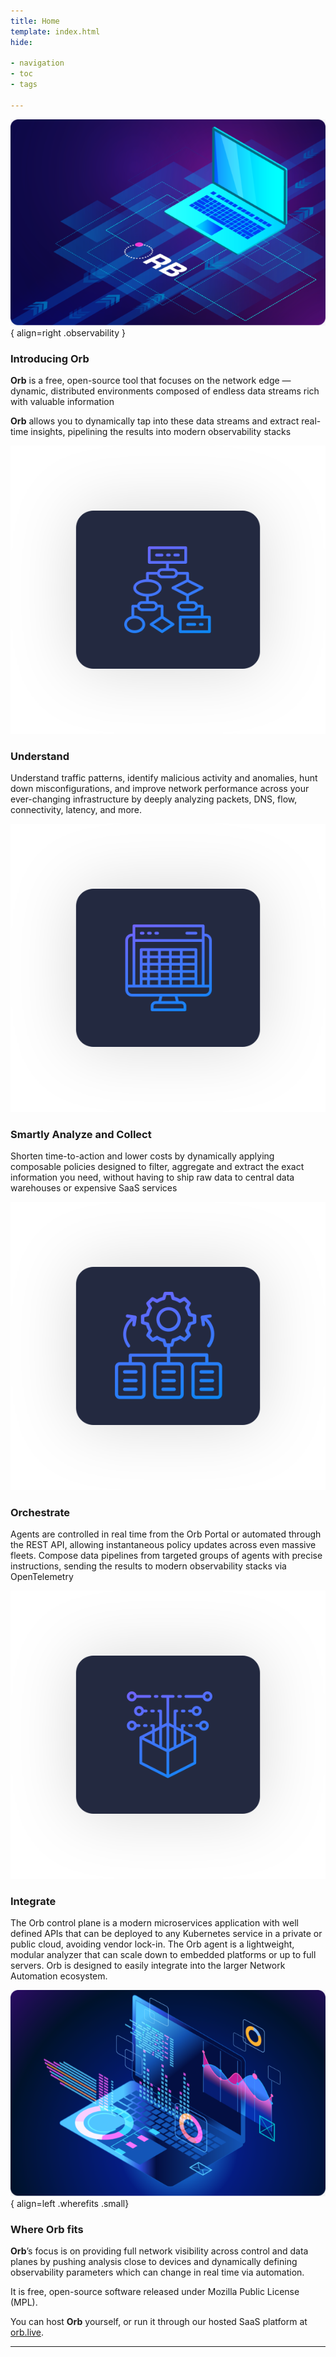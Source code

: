 ```yaml
---
title: Home
template: index.html
hide:

- navigation
- toc
- tags

---
```


![](img/01_Edge-Observability.png){ align=right .observability }
### Introducing Orb

**Orb** is a free, open-source tool that focuses on the network edge — dynamic, distributed environments composed of endless data streams rich with valuable information 

**Orb** allows you to dynamically tap into these data streams and extract real-time insights, pipelining the results into modern observability stacks 

<div class="grid orb-home-content">

<div class="orb-home-detail">
<img src="img/02_Understand.svg" class="orb-home-img"/>
<div class="md-typeset">
<h3>Understand</h3>
<p>Understand traffic patterns, identify malicious activity and anomalies, hunt down misconfigurations, and improve network performance across your ever-changing infrastructure by deeply analyzing packets, DNS, flow, connectivity, latency, and more.</p>
</div>
</div>

<div class="orb-home-detail">
<img src="img/03_Troubleshoot.svg" class="orb-home-img"/>
<div>
<h3>Smartly Analyze and Collect</h3>
<p>Shorten time-to-action and lower costs by dynamically applying composable policies designed
to filter, aggregate and extract the exact information you need, without having
to ship raw data to central data warehouses or expensive SaaS services</p>
</div>
</div>

<div class="orb-home-detail">
<img src="img/04_Orchestrate.svg" class="orb-home-img"/>
<div class="md-typeset">
<h3>Orchestrate</h3>
<p>
Agents are controlled in real time from the Orb Portal or automated through the REST API, allowing instantaneous policy updates across
even massive fleets. Compose data pipelines from targeted groups of agents with precise instructions, sending the results
to modern observability stacks via OpenTelemetry
</p>
</div>
</div>

<div class="orb-home-detail">
<img src="img/05_Integrate.svg" class="orb-home-img"/>
<div class="md-typeset">
<h3>Integrate</h3>
<p>
The Orb control plane is a modern microservices application with well defined APIs that can be deployed to any Kubernetes service in a private or public cloud, avoiding vendor lock-in. The Orb agent is a lightweight, modular analyzer that can scale down
to embedded platforms or up to full servers.
Orb is designed to easily integrate into the larger Network Automation ecosystem.
</p>
</div>
</div>
</div>

![](img/06_WhereOrbFits.png){ align=left .wherefits .small}
### Where Orb fits

**Orb**’s focus is on providing full network visibility across control and data planes by pushing analysis close to devices and dynamically defining observability parameters which can change in real time via automation.

It is free, open-source software released under Mozilla Public License (MPL). 

You can host **Orb** yourself, or run it through our hosted SaaS platform at <a href="https://orb.live" target="_blank">orb.live</a>.

***
